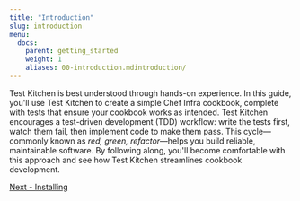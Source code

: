 ```yaml
---
title: "Introduction"
slug: introduction
menu:
  docs:
    parent: getting_started
    weight: 1
    aliases: 00-introduction.mdintroduction/
---
```


Test Kitchen is best understood through hands-on experience. In this guide, you'll use Test Kitchen to create a simple Chef Infra cookbook, complete with tests that ensure your cookbook works as intended. Test Kitchen encourages a test-driven development (TDD) workflow: write the tests first, watch them fail, then implement code to make them pass. This cycle—commonly known as *red, green, refactor*—helps you build reliable, maintainable software. By following along, you'll become comfortable with this approach and see how Test Kitchen streamlines cookbook development.

<div class="sidebar--footer">
<a class="button primary-cta" href="01-installing.md">Next - Installing</a>
</div>
